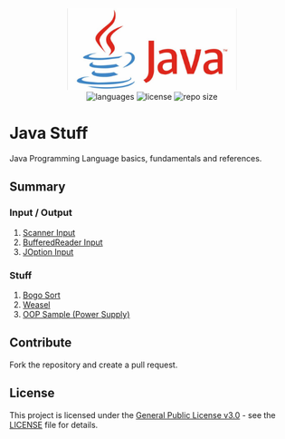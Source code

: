 <div align="center">
  <img src="java.jpg" width="300px" />
</div>

<div align="center">
  <img src="https://img.shields.io/github/languages/count/leandro-santi/java-stuff?color=%231E90FF&style=flat-square" alt="languages" />
  <img src="https://img.shields.io/github/license/leandro-santi/java-stuff?color=%231E90FF&style=flat-square" alt="license" />
  <img src="https://img.shields.io/github/repo-size/leandro-santi/java-stuff?color=%231E90FF&style=flat-square" alt="repo size" />
</div>

# Java Stuff

Java Programming Language basics, fundamentals and references.

## Summary

### Input / Output

1. [Scanner Input](./src/com/solitudeworks/input/ScannerInput.java)
2. [BufferedReader Input](./src/com/solitudeworks/input/BufferedReaderInput.java)
3. [JOption Input](./src/com/solitudeworks/input/JOptionInput.java)

### Stuff

1. [Bogo Sort](./src/com/solitudeworks/stuff/bogosort/BogoSort.java)
2. [Weasel](./src/com/solitudeworks/stuff/weasel/Weasel.java)
3. [OOP Sample (Power Supply)](./src/com/solitudeworks/stuff/powersupply)

## Contribute

Fork the repository and create a pull request.

## License

This project is licensed under the [General Public License v3.0](https://www.gnu.org/licenses/gpl-3.0.pt-br.html) - see the [LICENSE](LICENSE) file for details.
